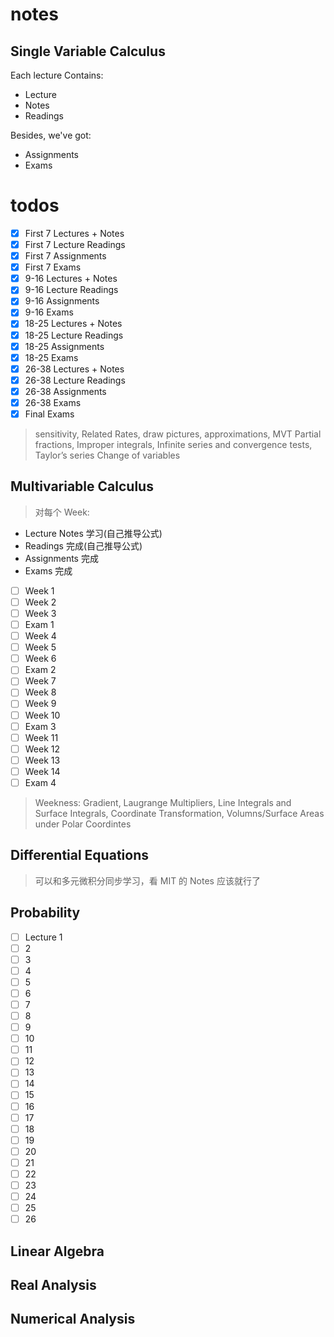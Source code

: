 # notes

## Single Variable Calculus

Each lecture Contains:

- Lecture
- Notes
- Readings

Besides, we've got:

- Assignments
- Exams

# todos

- [x] First 7 Lectures + Notes
- [x] First 7 Lecture Readings
- [x] First 7 Assignments
- [x] First 7 Exams
- [x] 9-16 Lectures + Notes
- [x] 9-16 Lecture Readings
- [x] 9-16 Assignments
- [x] 9-16 Exams
- [x] 18-25 Lectures + Notes
- [x] 18-25 Lecture Readings
- [x] 18-25 Assignments
- [x] 18-25 Exams
- [x] 26-38 Lectures + Notes
- [x] 26-38 Lecture Readings
- [x] 26-38 Assignments
- [x] 26-38 Exams
- [x] Final Exams

> sensitivity, Related Rates, draw pictures, approximations, MVT
> Partial fractions, Improper integrals, Infinite series and convergence tests, Taylor’s series
> Change of variables

## Multivariable Calculus

> 对每个 Week:

- Lecture Notes 学习(自己推导公式)
- Readings 完成(自己推导公式)
- Assignments 完成
- Exams 完成

- [ ] Week 1
- [ ] Week 2
- [ ] Week 3
- [ ] Exam 1
- [ ] Week 4
- [ ] Week 5
- [ ] Week 6
- [ ] Exam 2
- [ ] Week 7
- [ ] Week 8
- [ ] Week 9
- [ ] Week 10
- [ ] Exam 3
- [ ] Week 11
- [ ] Week 12
- [ ] Week 13
- [ ] Week 14
- [ ] Exam 4

> Weekness: Gradient, Laugrange Multipliers, Line Integrals and Surface Integrals, Coordinate Transformation, Volumns/Surface Areas under Polar Coordintes

## Differential Equations

> 可以和多元微积分同步学习，看 MIT 的 Notes 应该就行了

## Probability

- [ ] Lecture 1
- [ ] 2
- [ ] 3
- [ ] 4
- [ ] 5
- [ ] 6
- [ ] 7
- [ ] 8
- [ ] 9
- [ ] 10
- [ ] 11
- [ ] 12
- [ ] 13
- [ ] 14
- [ ] 15
- [ ] 16
- [ ] 17
- [ ] 18
- [ ] 19
- [ ] 20
- [ ] 21
- [ ] 22
- [ ] 23
- [ ] 24
- [ ] 25
- [ ] 26

## Linear Algebra

## Real Analysis

## Numerical Analysis
